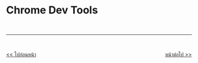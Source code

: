 # Chrome Dev Tools

<br><hr><br>

<div style="display: flex; justify-content: space-between;">
  <a href="https://github.com/napatwongchr/intro-to-html/blob/main/lessons/8-html-5.md"><< ไปก่อนหน้า</a>
  <a href="https://github.com/napatwongchr/intro-to-html/blob/main/lessons/10-form-practice.md">หน้าต่อไป >></a>
</div>
